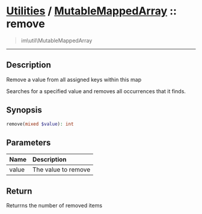 # [Utilities](util.md) / [MutableMappedArray](util-MutableMappedArray.md) :: remove
 > im\util\MutableMappedArray
____

## Description
Remove a value from all assigned keys within this map

Searches for a specified value and removes all occurrences
that it finds.

## Synopsis
```php
remove(mixed $value): int
```

## Parameters
| Name | Description |
| :--- | :---------- |
| value | The value to remove |

## Return
Returrns the number of removed items
